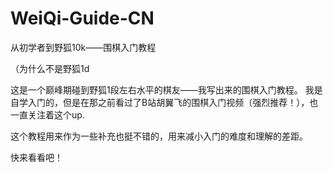 # WeiQi-Guide-CN
从初学者到野狐10k——围棋入门教程

（为什么不是野狐1d

这是一个巅峰期碰到野狐1段左右水平的棋友——我写出来的围棋入门教程。
我是自学入门的，但是在那之前看过了B站胡翼飞的围棋入门视频（强烈推荐！），也一直关注着这个up.

这个教程用来作为一些补充也挺不错的，用来减小入门的难度和理解的差距。

快来看看吧！
